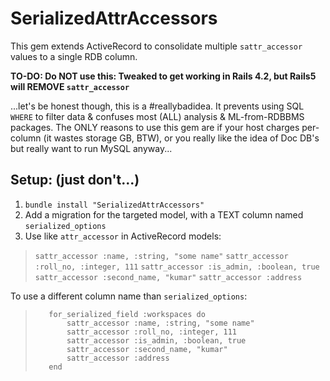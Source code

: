 SerializedAttrAccessors
=======================

This gem extends ActiveRecord to consolidate multiple `sattr_accessor` values to a single RDB column.

**TO-DO: Do NOT use this: Tweaked to get working in Rails 4.2, but Rails5 will REMOVE `sattr_accessor`**

...let's be honest though, this is a #reallybadidea. It prevents using SQL `WHERE` to filter data & confuses most (ALL) analysis & ML-from-RDBBMS packages. The ONLY reasons to use this gem are if your host charges per-column (it wastes storage GB, BTW), or you really like the idea of Doc DB's but really want to run MySQL anyway...


Setup: (just don't...)
----------
1. `bundle install "SerializedAttrAccessors"`
1. Add a migration for the targeted model, with a TEXT column named `serialized_options`
1. Use like `attr_accessor` in ActiveRecord models:

>    `sattr_accessor :name, :string, "some name"`
>    `sattr_accessor :roll_no, :integer, 111`
>    `sattr_accessor :is_admin, :boolean, true`
>    `sattr_accessor :second_name, "kumar"`
>    `sattr_accessor :address`


To use a different column name than `serialized_options`:

>        for_serialized_field :workspaces do
>            sattr_accessor :name, :string, "some name"
>            sattr_accessor :roll_no, :integer, 111
>            sattr_accessor :is_admin, :boolean, true
>            sattr_accessor :second_name, "kumar"
>            sattr_accessor :address
>        end
